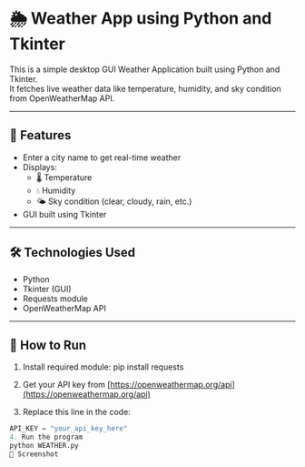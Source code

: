 # 🌦️ Weather App using Python and Tkinter

This is a simple desktop GUI Weather Application built using Python and Tkinter.  
It fetches live weather data like temperature, humidity, and sky condition from OpenWeatherMap API.

---

## 📌 Features
- Enter a city name to get real-time weather
- Displays:
  - 🌡 Temperature
  - 💧 Humidity
  - 🌤 Sky condition (clear, cloudy, rain, etc.)
- GUI built using Tkinter

---

## 🛠 Technologies Used
- Python
- Tkinter (GUI)
- Requests module
- OpenWeatherMap API

---

## 🚀 How to Run

1. Install required module:
   pip install requests

2. Get your API key from [https://openweathermap.org/api](https://openweathermap.org/api)

3. Replace this line in the code:
```python
API_KEY = "your_api_key_here"
4. Run the program
python WEATHER.py
📸 Screenshot
